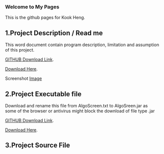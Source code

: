 ### Welcome to My Pages

This is the github pages for Kook Heng.


## 1.Project Description / Read me
This word document contain program description, limitation and assumption of  this project.

[GITHUB Download Link](https://github.com/ursa37/ursa37.github.io/blob/master/Description.docx). 

[Download Here](https://github.com/ursa37/ursa37.github.io/raw/master/Description.docx). 

Screenshot
[Image](https://github.com/ursa37/ursa37.github.io/raw/master/ScreenShot.jpg)



## 2.Project Executable file
Download and rename this file from AlgoScreen.txt to AlgoSreen.jar as some of the browser or antivirus might block the download of  file type .jar

[GITHUB Download Link](https://github.com/ursa37/ursa37.github.io/blob/master/AlgoScreen.txt). 

[Download Here](https://github.com/ursa37/ursa37.github.io/raw/master/AlgoScreen.txt). 


## 3.Project Source File



